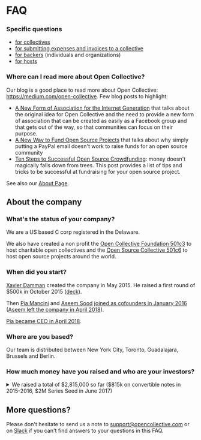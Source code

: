 # FAQ

### Specific questions

- [for collectives](collectives)
- [for submitting expenses and invoices to a collective](expenses)
- [for backers](backers) (individuals and organizations)
- [for hosts](hosts)

### Where can I read more about Open Collective?

Our blog is a good place to read more about Open Collective: <https://medium.com/open-collective>.
Few blog posts to highlight:
- [A New Form of Association for the Internet Generation](https://medium.com/open-collective/a-new-form-of-association-for-the-internet-generation-part-1-6d6c4f5dd27f#.bupyo3bl3) that talks about the original idea for Open Collective and the need to provide a new form of association that can be created as easily as a Facebook group and that gets out of the way, so that communities can focus on their purpose.
- [A New Way to Fund Open Source Projects](https://medium.com/open-collective/a-new-way-to-fund-open-source-projects-91a51b1b7aac#.ky05pse2h) that talks about why simply putting a PayPal email doesn't work to raise funds for an open source community
- [Ten Steps to Successful Open Source Crowdfunding](https://medium.com/open-collective/ten-steps-to-successful-open-source-crowdfunding-fa2b43e82687): money doesn't magically falls down from trees. This post provides a list of tips and tricks to be successful at fundraising for your open source project.

See also our [About Page](https://opencollective.com/about).


## About the company

### What's the status of your company?

We are a US based C corp registered in the Delaware. 

We also have created a non profit the [Open Collective Foundation 501c3](https://opencollective.com/foundation) to host charitable open collectives and the [Open Source Collective 501c6](https://opencollective.com/opensource) to host open source projects around the world.

### When did you start?

[Xavier Damman](https://twitter.com/xdamman) created the company in May 2015. He raised a first round of $500k in October 2015 ([deck](https://www.dropbox.com/s/klwxkewuf9mnjy1/OpenCollective.pdf?dl=0)).

Then [Pia Mancini](https://twitter.com/piamancini) and [Aseem Sood](https://twitter.com/aseemsood_) [joined as cofounders in January 2016](https://medium.com/open-collective/pia-mancini-and-aseem-sood-join-opencollective-as-cofounders-2d4549bd46fd) ([Aseem left the company in April 2018](https://medium.com/open-collective/team-update-19749b964e39)).

[Pia became CEO in April 2018](https://medium.com/open-collective/my-new-role-at-open-collective-3bbad22f1715).

### Where are you based?

Our team is distributed between New York City, Toronto, Guadalajara, Brussels and Berlin.

### How much money have you raised and who are your investors?

<details>
  <summary>We raised a total of $2,815,000 so far ($815k on convertible notes in 2015-2016, $2M Series Seed in June 2017)</summary>

  <p>We did a first pre-seed round of $500k in October 2015 (<a href="https://www.dropbox.com/s/klwxkewuf9mnjy1/OpenCollective.pdf?dl=0">deck</a>, <a href="https://www.ycombinator.com/docs/SAFE_Cap.rtf">SAFE</a>, $5M cap) with:
    <ul>
      <li><span>$250k</span> <a href="http://generalcatalyst.com">General Catalyst</a> (SF/NYC/Boston, <a href="https://www.linkedin.com/in/hemanttaneja">Hemant Taneja</a>)</li>
      <li><span>$50k</span> <a href="https://www.linkedin.com/in/jsiegel">Jonathan Siegel</a> (can't pin down his location)</li>
      <li><span>$50k</span> <a href="http://belcube.com">Belcube</a> (Brussels)</li>
      <li><span>$50k</span> <a href="https://www.linkedin.com/in/teljamou">Tony Jamous</a> (London, <a href="https://nexmo.com">Nexmo</a>)</li>
      <li><span>$25k</span> <a href="https://uk.linkedin.com/in/enadalin">Eric Nadalin</a> (London, <a href="https://nexmo.com">Nexmo</a>)</li>
      <li><span>$25k</span> <a href="https://www.linkedin.com/in/brian-larson-43904010">Brian Larson</a> (SF, engineer at Google, Twitter)</li>
      <li><span>$15k</span> <a href="https://twitter.com/rauchg">Guillermo Rauch</a> (SF/Buenos Aires, <a href="http://socket.io">socket.io</a>)</li>
      <li><span>$10k</span> <a href="http://buytaert.net">Dries Buytaert</a> (Boston, <a href="https://drupal.org">Drupal</a>)</li>
      <li><span>$10k</span> <a href="http://underscore.vc">Underscore.vc</a> (Boston)</li>
      <li><span>$5k</span> <a href="https://www.linkedin.com/in/toonvanagt">Toon Vanagt</a> (Brussels, <a href="http://data.be">data.be</a>)</li>
      <li><span>$5k</span> <a href="https://www.linkedin.com/in/xaviercorman">Xavier Corman</a> (Brussels, <a href="http://edebex.com">Edebex</a>)</li>
      <li><span>$5k</span> Personal friend</li>
    </ul>
  </p>

  <p>We did a follow up round of $315k in July 2016 (<a href="https://www.ycombinator.com/docs/SAFE_Cap.rtf">SAFE</a>, $8M cap) with:
    <ul>
      <li><span>$100k</span> <a href="https://www.linkedin.com/in/ricardo-gorodisch-9b057889">Ricardo Gorodisch</a> (Argentina, President <a href="http://www.fundacionkaleidos.org/">Foundation Kaleidos</a>)</li>
      <li><span>$50k</span> <a href="https://www.linkedin.com/in/petekoomen">Pete Koomen</a> (SF, Cofounder/CTO <a href="http://optimizely.com">Optimizely</a>)</li>
      <li><span>$25k</span> <a href="https://www.linkedin.com/in/jpayne">Jim Payne</a> (NYC, Cofounder MoPub, EIR Accel Partners)</li>
      <li><span>$25k</span> <a href="https://www.linkedin.com/in/caesar-sengupta-2743b">Caesar Sengupta</a> (Bay Area, VP Product Management at Google)</li>
      <li><span>$20k</span> <a href="https://www.linkedin.com/in/gkgandhi">Gautam Gandhi</a> (India, Entrepreneur, former Head New Business Development India at Google)</li>
      <li><span>$15k</span> <a href="https://www.linkedin.com/in/tpbrown5">Tom Brown</a> (FinTech lawyer, partner at Paul Hastings, former VP at Visa )</li>
      <li><span>$15k</span> <a href="https://www.linkedin.com/in/sam-de-brouwer-b0a34122">Sam De Brouwer</a> (SF, <a href="http://www.tedxsanfrancisco.com">TEDxSanFrancisco</a>)</li>
      <li><span>$15k</span> Vadim (NYC/Bay Area/Buenos Aires)</li>
      <li><span>$10k</span> <a href="https://www.linkedin.com/in/johnkobs">John Kobs</a> (SF, Entrepreneur/CEO at <a href="http://ApartmentList.com">ApartmentList</a>)</li>
      <li><span>$10k</span> <a href="https://www.linkedin.com/in/nicolaswittenborn">Nicolas Wittenborn</a> (Berlin, principal at point 9 venture)</li>
      <li><span>$10k</span> <a href="https://www.linkedin.com/in/derek-parham-b7b5504">Derek Parham</a> (NYC, deputy CTO at Hillary For America)</li>
      <li><span>$10k</span> <a href="https://www.linkedin.com/in/hbridge">Henry Bridge</a> (NYC, Director of Product at Hillary For America)</li>
      <li><span>$10k</span> <a href="https://www.linkedin.com/in/antoineperdaens">Antoine Perdaens</a> (Belgium, Cofounder/CEO at <a href="http://knowledgeplaza.net">KnowledgePlaza</a>)</li>
    </ul>
  </p>

  <p>We did a Series Seed lead by <a href="https://www.bloombergbeta.com">Bloomberg Beta</a> in June 2017 ($9M pre valuation, <a href="https://www.dropbox.com/s/wa41eciscon8agv/Open%20Collective%20-%20Series%20Seed%20Term%20Sheet.pdf?dl=0">Term Sheet</a>, <a href="https://www.dropbox.com/s/ial1g8cfr2apn73/Open%20Collective%20-%20Stock%20Investment%20Agreement%20%28Series%20Seed%29.redacted.pdf?dl=0">Stock Investment Agreement</a>), including:
    <ul>
      <li><span>$1M</span> <a href="https://www.linkedin.com/in/jcham">James Cham</a>, <a href="https://www.linkedin.com/in/roybahat/">Roy Bahat</a>, <a href="https://www.linkedin.com/in/karinklein/">Karin Klein</a> (<a href="https://www.bloombergbeta.com">Bloomberg Beta</a>)</li>
      <li><span>$350k</span> Angel list syndicate lead by <a href="https://www.linkedin.com/in/daveeisenberg/">Dave Eisenberg</a> and <a href="https://www.linkedin.com/in/nadiaeghbal/">Nadia Eghbal</a></li>
      <li><span>$200k</span> <a href="https://www.linkedin.com/in/nchirls/">Nicholas Chirls</a> (<a href="http://notationcapital.com">Notation Capital</a>)</li>
      <li><span>$150k</span> <a href="https://www.linkedin.com/in/daveeisenberg/">Dave Eisenberg</a></li>
      <li><span>$100k</span> <a href="https://www.linkedin.com/in/semilshah/">Semil Shah</a> (<a href="http://haystack.vc">Haystack.vc</a>)</li>
      <li><span>$40k</span> <a href="https://www.linkedin.com/in/armin-steuernagel-9719b1b/">Armin Steuernagel</a> (<a href="http://purpose-economy.org/en/">Purpose.ag</a>)</li>
      <li><span>$35k</span> <a href="https://www.linkedin.com/in/ramyadeeb/">Ramy Adeeb</a> (<a href="https://1984.vc">1984.vc</a>)</li>
      <li><span>$25k</span> <a href="https://www.linkedin.com/in/johnkobs">John Kobs</a> (SF, Entrepreneur/CEO at <a href="http://ApartmentList.com">ApartmentList</a>)</li>
      <li><span>$25k</span> <a href="https://www.linkedin.com/in/ydnar/">Randy Reddig</a> (<a href="https://square.com">Square</a>)	</li>
      <li><span>$25k</span> <a href="https://www.linkedin.com/in/noahw/">Noah Weiss</a>	</li>
      <li><span>$20k</span> <a href="https://www.linkedin.com/in/jackherrick/">Jack Herrick</a>	(<a href="https://wikihow.com">WikiHow.com</a>)</li>
      <li><span>$10k</span> <a href="https://www.linkedin.com/in/kylewild/">Kyle Wild</a> (<a href="https://keen.io">Keen.io</a>)</li>
      <li><span>$10k</span> <a href="https://www.linkedin.com/in/samgerstenzang/">Sam Gerstenzang</a>	</li>
      <li><span>$10k</span> <a href="https://www.linkedin.com/in/davidkingsf/">David King</a>	</li>
    </ul>
  </p>
</details>

## More questions?

Please don't hesitate to send us a note to support@opencollective.com or on [Slack](https://slack.opencollective.com) if you can't find answers to your questions in this FAQ.

